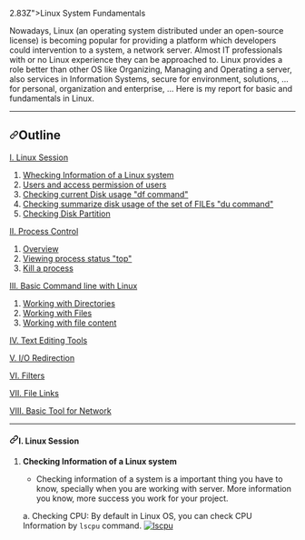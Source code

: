2.83Z"></path></svg></a>Linux System Fundamentals</h1>
<p dir="auto"> Nowadays, Linux (an operating system distributed under an open-source license) is becoming popular for providing a platform which developers could intervention to a system, a network server. Almost IT professionals with or no Linux experience they can be approached to. Linux provides a role better than other OS like Organizing, Managing and Operating a server, also services in Information Systems, secure for environment, solutions, ... for personal, organization and enterprise, ... Here is my report for basic and fundamentals in Linux.
</p>
<hr>
<h2 dir="auto"><a id="user-content-outline" class="anchor" aria-hidden="true" href="#outline"><svg class="octicon octicon-link" viewBox="0 0 16 16" version="1.1" width="16" height="16" aria-hidden="true"><path d="m7.775 3.275 1.25-1.25a3.5 3.5 0 1 1 4.95 4.95l-2.5 2.5a3.5 3.5 0 0 1-4.95 0 .751.751 0 0 1 .018-1.042.751.751 0 0 1 1.042-.018 1.998 1.998 0 0 0 2.83 0l2.5-2.5a2.002 2.002 0 0 0-2.83-2.83l-1.25 1.25a.751.751 0 0 1-1.042-.018.751.751 0 0 1-.018-1.042Zm-4.69 9.64a1.998 1.998 0 0 0 2.83 0l1.25-1.25a.751.751 0 0 1 1.042.018.751.751 0 0 1 .018 1.042l-1.25 1.25a3.5 3.5 0 1 1-4.95-4.95l2.5-2.5a3.5 3.5 0 0 1 4.95 0 .751.751 0 0 1-.018 1.042.751.751 0 0 1-1.042.018 1.998 1.998 0 0 0-2.83 0l-2.5 2.5a1.998 1.998 0 0 0 0 2.83Z"></path></svg></a>Outline</h2>
<p dir="auto"><a href="#Section1">I. Linux Session</a></p>
<ol dir="auto">
    <li><a href="#Section1.1">Whecking Information of a Linux system</a>
    </li><li><a href="#Section1.2">Users and access permission of users</a>
	</li><li><a href="#Section1.3">Checking current Disk usage "df command"</a>
	</li><li><a href="#Section1.4">Checking summarize disk usage of the set of FILEs "du command"</a>
	</li><li><a href="#Section1.5">Checking Disk Partition</a>
</li></ol>
<p dir="auto"><a href="#Section2">II. Process Control</a></p>
<ol dir="auto">
    <li><a href="#Section2.1">Overview</a>
    </li><li><a href="#Section2.2">Viewing process status "top"</a>
    </li><li><a href="#Section2.3">Kill a process</a>
</li></ol>
<p dir="auto"><a href="#Section3">III. Basic Command line with Linux</a></p>
<ol dir="auto">
    <li><a href="#Section3.1">Working with Directories</a>
    </li><li><a href="#Section3.2">Working with Files</a>
    </li><li><a href="#Section3.3">Working with file content</a>
</li></ol>
<p dir="auto"><a href="#Section4">IV. Text Editing Tools</a></p>
<p dir="auto"><a href="#Section5">V. I/O Redirection</a></p>
<p dir="auto"><a href="#Section6">VI. Filters</a></p>
<p dir="auto"><a href="#Section7">VII. File Links</a></p>
<p dir="auto"><a href="#Section8">VIII. Basic Tool for Network</a></p>
<hr>
<div id="user-content-section1" dir="auto"></div>
<h4 dir="auto"><a id="user-content-i-linux-session" class="anchor" aria-hidden="true" href="#i-linux-session"><svg class="octicon octicon-link" viewBox="0 0 16 16" version="1.1" width="16" height="16" aria-hidden="true"><path d="m7.775 3.275 1.25-1.25a3.5 3.5 0 1 1 4.95 4.95l-2.5 2.5a3.5 3.5 0 0 1-4.95 0 .751.751 0 0 1 .018-1.042.751.751 0 0 1 1.042-.018 1.998 1.998 0 0 0 2.83 0l2.5-2.5a2.002 2.002 0 0 0-2.83-2.83l-1.25 1.25a.751.751 0 0 1-1.042-.018.751.751 0 0 1-.018-1.042Zm-4.69 9.64a1.998 1.998 0 0 0 2.83 0l1.25-1.25a.751.751 0 0 1 1.042.018.751.751 0 0 1 .018 1.042l-1.25 1.25a3.5 3.5 0 1 1-4.95-4.95l2.5-2.5a3.5 3.5 0 0 1 4.95 0 .751.751 0 0 1-.018 1.042.751.751 0 0 1-1.042.018 1.998 1.998 0 0 0-2.83 0l-2.5 2.5a1.998 1.998 0 0 0 0 2.83Z"></path></svg></a>I. Linux Session</h4>
<div id="user-content-section1.1" dir="auto"></div>
<ol dir="auto">
<li>
<p dir="auto"><strong>Checking Information of a Linux system</strong></p>
<ul dir="auto">
<li>Checking information of a system is a important thing you have to know, specially when you are working with server. More information you know, more success you work for your project.</li>
</ul>
<p dir="auto">a. Checking CPU: By default in Linux OS, you can check CPU Information by <code>lscpu</code> command.
<a target="_blank" rel="noopener noreferrer" href="/tebby455/My-Report/blob/main/images/Information/lscpu.png"><img src="/tebby455/My-Report/raw/main/images/Information/lscpu.png" alt="lscpu" style="max-width: 100%;"></a></p>

